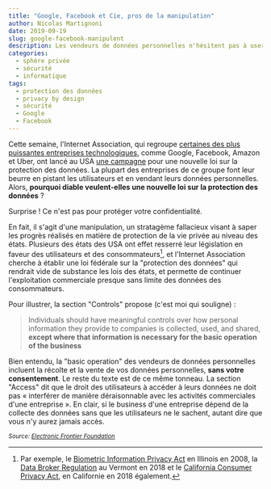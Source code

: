 ```yaml
---
title: "Google, Facebook et Cie, pros de la manipulation"
author: Nicolas Martignoni
date: 2019-09-19
slug: google-facebook-manipulent
description: Les vendeurs de données personnelles n'hésitent pas à user de méthodes trompeuses pour protéger leur business consistant à pister les personnes sans leur consentement. Cet article en donne une illustration.
categories:
  - sphère privée
  - sécurité
  - informatique
tags:
  - protection des données
  - privacy by design
  - sécurité
  - Google
  - Facebook
---
```

Cette semaine, l'Internet Association, qui regroupe [certaines des plus puissantes entreprises technologiques][1], comme Google, Facebook, Amazon et Uber, ont lancé au USA [une campagne][6] pour une nouvelle loi sur la protection des données. La plupart des entreprises de ce groupe font leur beurre en pistant les utilisateurs et en vendant leurs données personnelles. Alors, __pourquoi diable veulent-elles une nouvelle loi sur la protection des données__ ?

Surprise ! Ce n'est pas pour protéger votre confidentialité.

<!--more-->

En fait, il s'agit d'une manipulation, un stratagème fallacieux visant à saper les progrès réalisés en matière de protection de la vie privée au niveau des états. Plusieurs des états des USA ont effet resserré leur législation en faveur des utilisateurs et des consommateurs[^1], et l'Internet Association cherche à établir une loi fédérale sur la "protection des données" qui rendrait vide de substance les lois des états, et permette de continuer l'exploitation commerciale presque sans limite des données des consommateurs.

Pour illustrer, la section "Controls" propose (c'est moi qui souligne) :

> Individuals should have meaningful controls over how personal information they provide to companies is collected, used, and shared, __except where that information is necessary for the basic operation of the business__

Bien entendu, la "basic operation" des vendeurs de données personnelles incluent la récolte et la vente de vos données personnelles, __sans votre consentement__. Le reste du texte est de ce même tonneau. La section "Access" dit que le droit des utilisateurs à accéder à leurs données ne doit pas « interférer de manière déraisonnable avec les activités commerciales d'une entreprise ». En clair, si le business d'une entreprise dépend de la collecte des données sans que les utilisateurs ne le sachent, autant dire que vous n'y aurez jamais accès.

_<small>Source: [Electronic Frontier Foundation][2]</small>_

[1]: https://internetassociation.org/our-members/
[2]: https://www.eff.org/deeplinks/2019/09/big-techs-disingenuous-push-federal-privacy-law
[3]: https://courts.illinois.gov/Opinions/SupremeCourt/2019/123186.pdf
[4]: https://legislature.vermont.gov/Documents/2018/Docs/ACTS/ACT171/ACT171%20As%20Enacted.pdf
[5]: https://leginfo.legislature.ca.gov/faces/billTextClient.xhtml?bill_id=201720180AB375
[6]: https://privacy.internetassociation.org

[^1]: Par exemple, le [Biometric Information Privacy Act][3] en Illinois en 2008, la [Data Broker Regulation][4] au Vermont en 2018 et le [California Consumer Privacy Act][5], en Californie en 2018 également.

